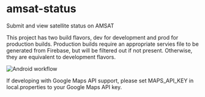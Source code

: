 # amsat-status

Submit and view satellite status on AMSAT

This project has two build flavors, dev for development and prod for production builds. Production
builds require an appropriate servies file to be generated from Firebase, but will be filtered out
if not present. Otherwise, they are equivalent to development flavors.

![Android workflow](https://github.com/penguin359/amsat-status/actions/workflows/android.yml/badge.svg)

If developing with Google Maps API support, please set MAPS_API_KEY in local.properties to your
Google Maps API key.
